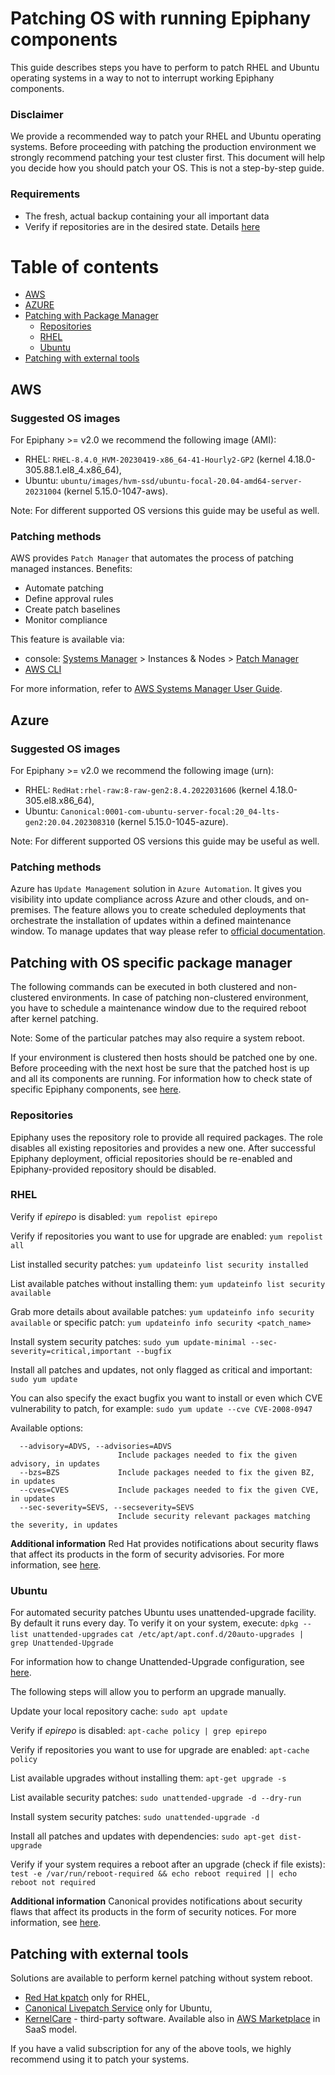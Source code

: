 # Patching OS with running Epiphany components

This guide describes steps you have to perform to patch RHEL and Ubuntu operating systems in a way to not to interrupt working Epiphany components.

### Disclaimer

We provide a recommended way to patch your RHEL and Ubuntu operating systems. Before proceeding with patching the production environment we strongly recommend patching your test cluster first.
This document will help you decide how you should patch your OS. This is not a step-by-step guide.

### Requirements

- The fresh, actual backup containing your all important data
- Verify if repositories are in the desired state. Details [here](#repositories)

# Table of contents

- [AWS](#aws)
- [AZURE](#azure)
- [Patching with Package Manager](#patching-with-package-manager)
  - [Repositories](#repositories)
  - [RHEL](#rhel)
  - [Ubuntu](#ubuntu)
- [Patching with external tools](#patching-with-external-tools)

## AWS

### Suggested OS images

For Epiphany >= v2.0 we recommend the following image (AMI):

- RHEL: `RHEL-8.4.0_HVM-20230419-x86_64-41-Hourly2-GP2` (kernel 4.18.0-305.88.1.el8_4.x86_64),
- Ubuntu: `ubuntu/images/hvm-ssd/ubuntu-focal-20.04-amd64-server-20231004` (kernel 5.15.0-1047-aws).

Note: For different supported OS versions this guide may be useful as well.

### Patching methods

AWS provides `Patch Manager` that automates the process of patching managed instances.
Benefits:

- Automate patching
- Define approval rules
- Create patch baselines
- Monitor compliance

This feature is available via:

- console: [Systems Manager](https://console.aws.amazon.com/systems-manager/) > Instances & Nodes > [Patch Manager](https://console.aws.amazon.com/systems-manager/patch-manager)
- [AWS CLI](https://docs.aws.amazon.com/systems-manager/latest/userguide/patch-manager-cli-commands.html)

For more information, refer to [AWS Systems Manager User Guide](https://docs.aws.amazon.com/systems-manager/latest/userguide/systems-manager-patch.html).

## Azure

### Suggested OS images

For Epiphany >= v2.0 we recommend the following image (urn):

- RHEL: `RedHat:rhel-raw:8-raw-gen2:8.4.2022031606` (kernel 4.18.0-305.el8.x86_64),
- Ubuntu: `Canonical:0001-com-ubuntu-server-focal:20_04-lts-gen2:20.04.202308310` (kernel 5.15.0-1045-azure).

Note: For different supported OS versions this guide may be useful as well.

### Patching methods

Azure has `Update Management` solution in `Azure Automation`. It gives you visibility into update compliance across Azure and other clouds, and on-premises. The feature allows you to create scheduled deployments that orchestrate the installation of updates within a defined maintenance window.
To manage updates that way please refer to [official documentation](https://docs.microsoft.com/en-us/azure/automation/update-management/update-mgmt-manage-updates-for-vm).

## Patching with OS specific package manager

The following commands can be executed in both clustered and non-clustered environments. In case of patching non-clustered environment, you have to schedule a maintenance window due to the required reboot after kernel patching.

Note: Some of the particular patches may also require a system reboot.

If your environment is clustered then hosts should be patched one by one. Before proceeding with the next host be sure that the patched host is up and all its components are running.
For information how to check state of specific Epiphany components, see [here](./MAINTENANCE.md).

### Repositories

Epiphany uses the repository role to provide all required packages. The role disables all existing repositories and provides a new one. After successful Epiphany deployment, official repositories should be re-enabled and Epiphany-provided repository should be disabled.

### RHEL

Verify if *epirepo* is disabled:
`yum repolist epirepo`

Verify if repositories you want to use for upgrade are enabled:
`yum repolist all`

List installed security patches:
`yum updateinfo list security installed`

List available patches without installing them:
`yum updateinfo list security available`

Grab more details about available patches:
`yum updateinfo info security available` or specific patch: `yum updateinfo info security <patch_name>`

Install system security patches:
`sudo yum update-minimal --sec-severity=critical,important --bugfix`

Install all patches and updates, not only flagged as critical and important:
`sudo yum update`

You can also specify the exact bugfix you want to install or even which CVE vulnerability to patch, for example:
`sudo yum update --cve CVE-2008-0947`

Available options:

```shell
  --advisory=ADVS, --advisories=ADVS
                        Include packages needed to fix the given advisory, in updates
  --bzs=BZS             Include packages needed to fix the given BZ, in updates
  --cves=CVES           Include packages needed to fix the given CVE, in updates
  --sec-severity=SEVS, --secseverity=SEVS
                        Include security relevant packages matching the severity, in updates
```

**Additional information**
Red Hat provides notifications about security flaws that affect its products in the form of security advisories. For more information, see [here](https://access.redhat.com/security/updates/advisory).

### Ubuntu

For automated security patches Ubuntu uses unattended-upgrade facility. By default it runs every day. To verify it on your system, execute:
`dpkg --list unattended-upgrades`
`cat /etc/apt/apt.conf.d/20auto-upgrades | grep Unattended-Upgrade`

For information how to change Unattended-Upgrade configuration, see [here](https://github.com/mvo5/unattended-upgrades/blob/master/README.md).

The following steps will allow you to perform an upgrade manually.

Update your local repository cache:
`sudo apt update`

Verify if *epirepo* is disabled:
`apt-cache policy | grep epirepo`

Verify if repositories you want to use for upgrade are enabled:
`apt-cache policy`

List available upgrades without installing them:
`apt-get upgrade -s`

List available security patches:
`sudo unattended-upgrade -d --dry-run`

Install system security patches:
`sudo unattended-upgrade -d`

Install all patches and updates with dependencies:
`sudo apt-get dist-upgrade`

Verify if your system requires a reboot after an upgrade (check if file exists):
`test -e /var/run/reboot-required && echo reboot required || echo reboot not required`

**Additional information**
Canonical provides notifications about security flaws that affect its products in the form of security notices. For more information, see [here](https://ubuntu.com/security/notices).

## Patching with external tools

Solutions are available to perform kernel patching without system reboot.

- [Red Hat kpatch](https://access.redhat.com/documentation/en-us/red_hat_enterprise_linux/7/html/kernel_administration_guide/applying_patches_with_kernel_live_patching) only for RHEL,
- [Canonical Livepatch Service](https://ubuntu.com/livepatch) only for Ubuntu,
- [KernelCare](https://www.kernelcare.com/) - third-party software. Available also in [AWS Marketplace](https://aws.amazon.com/marketplace/pp/B085ZLFK7B) in SaaS model.

If you have a valid subscription for any of the above tools, we highly recommend using it to patch your systems.
